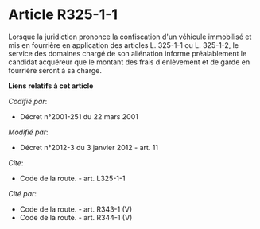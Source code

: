 # Article R325-1-1

Lorsque la juridiction prononce la confiscation d'un véhicule immobilisé et mis en fourrière en application des articles L.
325-1-1 ou L. 325-1-2, le service des domaines chargé de son aliénation informe préalablement le candidat acquéreur que le
montant des frais d'enlèvement et de garde en fourrière seront à sa charge.

**Liens relatifs à cet article**

_Codifié par_:

  - Décret n°2001-251 du 22 mars 2001

_Modifié par_:

  - Décret n°2012-3 du 3 janvier 2012 - art. 11

_Cite_:

  - Code de la route. - art. L325-1-1

_Cité par_:

  - Code de la route. - art. R343-1 (V)
  - Code de la route. - art. R344-1 (V)
